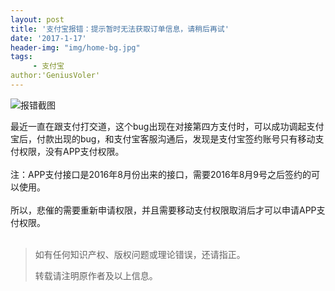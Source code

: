 ```yaml
---
layout: post
title: '支付宝报错：提示暂时无法获取订单信息，请稍后再试'
date: '2017-1-17'
header-img: "img/home-bg.jpg"
tags:
	 - 支付宝
author:'GeniusVoler'
---
```




![报错截图](http://i.imgur.com/oGJOUDI.jpg)



最近一直在跟支付打交道，这个bug出现在对接第四方支付时，可以成功调起支付宝后，付款出现的bug，和支付宝客服沟通后，发现是支付宝签约账号只有移动支付权限，没有APP支付权限。</br></br>
注：APP支付接口是2016年8月份出来的接口，需要2016年8月9号之后签约的可以使用。</br></br>
所以，悲催的需要重新申请权限，并且需要移动支付权限取消后才可以申请APP支付权限。</br></br>                  

> 如有任何知识产权、版权问题或理论错误，还请指正。
>
> 转载请注明原作者及以上信息。